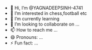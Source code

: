 - 👋 Hi, I’m @YAGNADEEPSINH-4741
- 👀 I’m interested in chess,football etc
- 🌱 I’m currently learning 
- 💞️ I’m looking to collaborate on ...
- 📫 How to reach me ...
- 😄 Pronouns: ...
- ⚡ Fun fact: ...

<!---
YAGNADEEPSINH-4741/YAGNADEEPSINH-4741 is a ✨ special ✨ repository because its `README.md` (this file) appears on your GitHub profile.
You can click the Preview link to take a look at your changes.
--->
